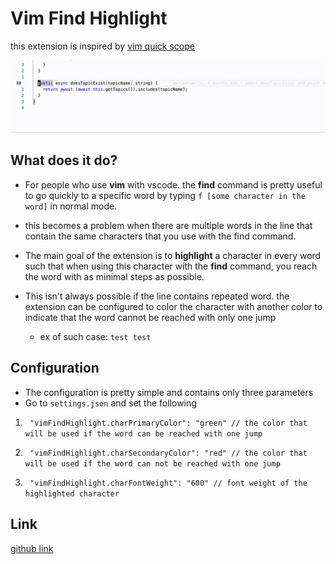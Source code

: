# Vim Find Highlight

this extension is inspired by [vim quick scope](https://github.com/unblevable/quick-scope)

![example](./example.gif)

## What does it do?

- For people who use **vim** with vscode. the **find** command is pretty useful to go quickly to a specific word by typing `f [some character in the word]` in normal mode.

- this becomes a problem when there are multiple words in the line that contain the same characters that you use with the find command.

- The main goal of the extension is to **highlight** a character in every word such that when using this character with the **find** command, you reach the word with as minimal steps as possible.

- This isn't always possible if the line contains repeated word. the extension can be configured to color the character with another color to indicate that the word cannot be reached with only one jump
  - ex of such case: `test test`

## Configuration

- The configuration is pretty simple and contains only three parameters
- Go to `settings.json` and set the following

1. ` "vimFindHighlight.charPrimaryColor": "green" // the color that will be used if the word can be reached with one jump`

2. ` "vimFindHighlight.charSecondaryColor": "red" // the color that will be used if the word can not be reached with one jump`

3. ` "vimFindHighlight.charFontWeight": "600" // font weight of the highlighted character`

## Link

[github link](https://github.com/magdyamr542/vim-find-highlight)
